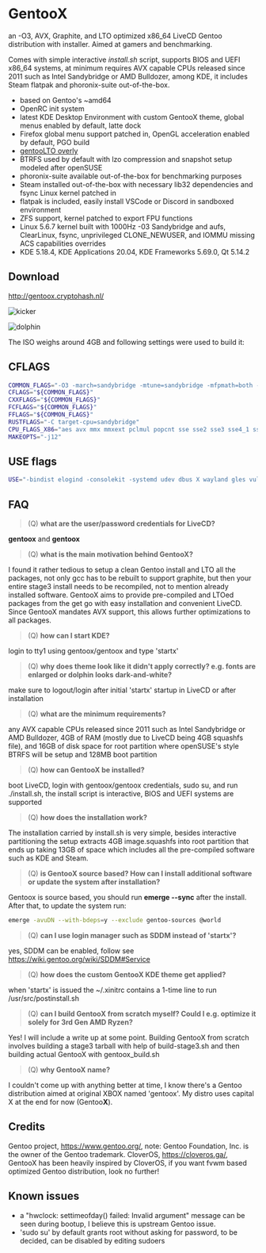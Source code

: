 # GentooX

an -O3, AVX, Graphite, and LTO optimized x86_64 LiveCD Gentoo distribution with installer. Aimed at gamers and benchmarking.

Comes with simple interactive *install.sh* script, supports BIOS and UEFI x86_64 systems, at minimum requires AVX capable CPUs released since 2011 such as Intel Sandybridge or AMD Bulldozer, among KDE, it includes Steam flatpak and phoronix-suite out-of-the-box.

* based on Gentoo's ~amd64
* OpenRC init system
* latest KDE Desktop Environment with custom GentooX theme, global menus enabled by default, latte dock
* Firefox global menu support patched in, OpenGL acceleration enabled by default, PGO build
* [gentooLTO overly](https://github.com/InBetweenNames/gentooLTO)
* BTRFS used by default with lzo compression and snapshot setup modeled after openSUSE
* phoronix-suite available out-of-the-box for benchmarking purposes
* Steam installed out-of-the-box with necessary lib32 dependencies and fsync Linux kernel patched in
* flatpak is included, easily install VSCode or Discord in sandboxed environment
* ZFS support, kernel patched to export FPU functions
* Linux 5.6.7 kernel built with 1000Hz -03 Sandybridge and aufs, ClearLinux, fsync, unprivileged CLONE_NEWUSER, and IOMMU missing ACS capabilities overrides
* KDE 5.18.4, KDE Applications 20.04, KDE Frameworks 5.69.0, Qt 5.14.2

## Download
http://gentoox.cryptohash.nl/

![kicker](https://raw.githubusercontent.com/fatalhalt/gentoox/master/kicker.jpg?raw=true)

![dolphin](https://raw.githubusercontent.com/fatalhalt/gentoox/master/dolphin.jpg?raw=true)

The ISO weighs around 4GB and following settings were used to build it:
## CFLAGS
```sh
COMMON_FLAGS="-O3 -march=sandybridge -mtune=sandybridge -mfpmath=both -pipe -funroll-loops -fgraphite-identity -floop-nest-optimize -fdevirtualize-at-ltrans -fipa-pta -fno-semantic-interposition -flto=12 -fuse-linker-plugin -malign-data=cacheline -Wl,--hash-style=gnu"
CFLAGS="${COMMON_FLAGS}"
CXXFLAGS="${COMMON_FLAGS}"
FCFLAGS="${COMMON_FLAGS}"
FFLAGS="${COMMON_FLAGS}"
RUSTFLAGS="-C target-cpu=sandybridge"
CPU_FLAGS_X86="aes avx mmx mmxext pclmul popcnt sse sse2 sse3 sse4_1 sse4_2 ssse3"
MAKEOPTS="-j12"
```
## USE flags
```sh
USE="-bindist elogind -consolekit -systemd udev dbus X wayland gles vulkan plymouth pulseaudio ffmpeg ipv6 -webkit infinality"
```
## FAQ
> (Q) **what are the user/password credentials for LiveCD?**

**gentoox** and **gentoox**
> (Q) **what is the main motivation behind GentooX?**

I found it rather tedious to setup a clean Gentoo install and LTO all the packages, not only gcc has to be rebuilt to support graphite, but then your entire stage3 install needs to be recompiled, not to mention already installed software. GentooX aims to provide pre-compiled and LTOed packages from the get go with easy installation and convenient LiveCD. Since GentooX mandates AVX support, this allows further optimizations to all packages.
> (Q) **how can I start KDE?**

login to tty1 using gentoox/gentoox and type 'startx'
> (Q) **why does theme look like it didn't apply correctly? e.g. fonts are enlarged or dolphin looks dark-and-white?**

make sure to logout/login after initial 'startx' startup in LiveCD or after installation
> (Q) **what are the minimum requirements?**

any AVX capable CPUs released since 2011 such as Intel Sandybridge or AMD Bulldozer, 4GB of RAM (mostly due to LiveCD being 4GB squashfs file), and 16GB of disk space for root partition where openSUSE's style BTRFS will be setup and 128MB boot partition
> (Q) **how can GentooX be installed?**

boot LiveCD, login with gentoox/gentoox credentials, sudo su, and run ./install.sh, the install script is interactive, BIOS and UEFI systems are supported
> (Q) **how does the installation work?**

The installation carried by install.sh is very simple, besides interactive partitioning the setup extracts 4GB image.squashfs into root partition that ends up taking 13GB of space which includes all the pre-compiled software such as KDE and Steam.
> (Q) **is GentooX source based? How can I install additional software or update the system after installation?**

Gentoox is source based, you should run **emerge --sync** after the install. After that, to update the system run:
```sh
emerge -avuDN --with-bdeps=y --exclude gentoo-sources @world
```
> (Q) **can I use login manager such as SDDM instead of 'startx'?**

yes, SDDM can be enabled, follow see https://wiki.gentoo.org/wiki/SDDM#Service
> (Q) **how does the custom GentooX KDE theme get applied?**

when 'startx' is issued the ~/.xinitrc contains a 1-time line to run /usr/src/postinstall.sh
> (Q) **can I build GentooX from scratch myself? Could I e.g. optimize it solely for 3rd Gen AMD Ryzen?**

Yes! I will include a write up at some point. Building GentooX from scratch involves building a stage3 tarball with help of build-stage3.sh and then building actual GentooX with gentoox_build.sh
> (Q) **why GentooX name?**
 
I couldn't come up with anything better at time, I know there's a Gentoo distribution aimed at original XBOX named 'gentoox'. My distro uses capital X at the end for now (Gentoo**X**).

## Credits
Gentoo project, https://www.gentoo.org/, note: Gentoo Foundation, Inc. is the owner of the Gentoo trademark.
CloverOS, https://cloveros.ga/, GentooX has been heavily inspired by CloverOS, if you want fvwm based optimized Gentoo distribution, look no further!

## Known issues
* a "hwclock: settimeofday() failed: Invalid argument" message can be seen during bootup, I believe this is upstream Gentoo issue.
* 'sudo su' by default grants root without asking for password, to be decided, can be disabled by editing sudoers
 
